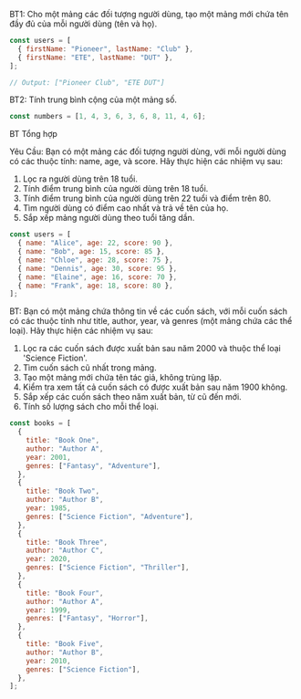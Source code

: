 BT1: Cho một mảng các đối tượng người dùng, tạo một mảng mới chứa tên đầy đủ của mỗi người dùng (tên và họ).

```js
const users = [
  { firstName: "Pioneer", lastName: "Club" },
  { firstName: "ETE", lastName: "DUT" },
];

// Output: ["Pioneer Club", "ETE DUT"]
```

BT2: Tính trung bình cộng của một mảng số.

```js
const numbers = [1, 4, 3, 6, 3, 6, 8, 11, 4, 6];
```

BT Tổng hợp

Yêu Cầu: Bạn có một mảng các đối tượng người dùng, với mỗi người dùng có các thuộc tính: name, age, và score. Hãy thực hiện các nhiệm vụ sau:

1. Lọc ra người dùng trên 18 tuổi.
2. Tính điểm trung bình của người dùng trên 18 tuổi.
3. Tính điểm trung bình của người dùng trên 22 tuổi và điểm trên 80.
4. Tìm người dùng có điểm cao nhất và trả về tên của họ.
5. Sắp xếp mảng người dùng theo tuổi tăng dần.

```js
const users = [
  { name: "Alice", age: 22, score: 90 },
  { name: "Bob", age: 15, score: 85 },
  { name: "Chloe", age: 28, score: 75 },
  { name: "Dennis", age: 30, score: 95 },
  { name: "Elaine", age: 16, score: 70 },
  { name: "Frank", age: 18, score: 80 },
];
```

BT:
Bạn có một mảng chứa thông tin về các cuốn sách, với mỗi cuốn sách có các thuộc tính như title, author, year, và genres (một mảng chứa các thể loại). Hãy thực hiện các nhiệm vụ sau:

1. Lọc ra các cuốn sách được xuất bản sau năm 2000 và thuộc thể loại 'Science Fiction'.
2. Tìm cuốn sách cũ nhất trong mảng.
3. Tạo một mảng mới chứa tên tác giả, không trùng lặp.
4. Kiểm tra xem tất cả cuốn sách có được xuất bản sau năm 1900 không.
5. Sắp xếp các cuốn sách theo năm xuất bản, từ cũ đến mới.
6. Tính số lượng sách cho mỗi thể loại.

```js
const books = [
  {
    title: "Book One",
    author: "Author A",
    year: 2001,
    genres: ["Fantasy", "Adventure"],
  },
  {
    title: "Book Two",
    author: "Author B",
    year: 1985,
    genres: ["Science Fiction", "Adventure"],
  },
  {
    title: "Book Three",
    author: "Author C",
    year: 2020,
    genres: ["Science Fiction", "Thriller"],
  },
  {
    title: "Book Four",
    author: "Author A",
    year: 1999,
    genres: ["Fantasy", "Horror"],
  },
  {
    title: "Book Five",
    author: "Author B",
    year: 2010,
    genres: ["Science Fiction"],
  },
];
```
